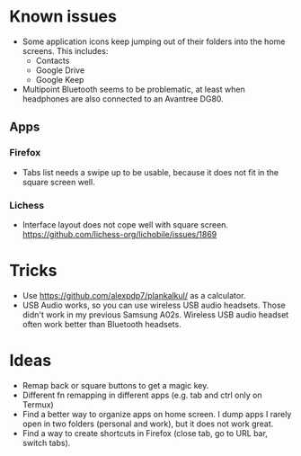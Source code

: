 # Known issues

* Some application icons keep jumping out of their folders into the home screens.
  This includes:
  * Contacts
  * Google Drive
  * Google Keep
* Multipoint Bluetooth seems to be problematic, at least when headphones are also connected to an Avantree DG80.

## Apps

### Firefox

* Tabs list needs a swipe up to be usable, because it does not fit in the square screen well.

### Lichess

* Interface layout does not cope well with square screen.
  https://github.com/lichess-org/lichobile/issues/1869

# Tricks

* Use https://github.com/alexpdp7/plankalkul/ as a calculator.
* USB Audio works, so you can use wireless USB audio headsets.
  Those didn't work in my previous Samsung A02s.
  Wireless USB audio headset often work better than Bluetooth headsets.

# Ideas

* Remap back or square buttons to get a magic key.
* Different fn remapping in different apps (e.g. tab and ctrl only on Termux)
* Find a better way to organize apps on home screen.
  I dump apps I rarely open in two folders (personal and work), but it does not work great.
* Find a way to create shortcuts in Firefox (close tab, go to URL bar, switch tabs).
